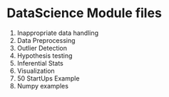 # DataScience Module files
1. Inappropriate data handling
2. Data Preprocessing
3. Outlier Detection
4. Hypothesis testing
5. Inferential Stats
6. Visualization
7. 50 StartUps Example
8. Numpy examples

